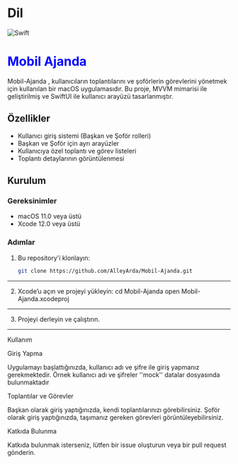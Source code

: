 # Dil
![Swift](https://img.shields.io/badge/language-Swift-orange.svg)

# <h1 style="color:blue;">Mobil Ajanda</h1>

Mobil-Ajanda , kullanıcıların toplantılarını ve şoförlerin görevlerini yönetmek için kullanılan bir macOS uygulamasıdır. Bu proje, MVVM mimarisi ile geliştirilmiş ve SwiftUI ile kullanıcı arayüzü tasarlanmıştır.

## Özellikler

- Kullanıcı giriş sistemi (Başkan ve Şoför rolleri)
- Başkan ve Şoför için ayrı arayüzler
- Kullanıcıya özel toplantı ve görev listeleri
- Toplantı detaylarının görüntülenmesi

## Kurulum

### Gereksinimler

- macOS 11.0 veya üstü
- Xcode 12.0 veya üstü

### Adımlar

1. Bu repository'i klonlayın:
   ```bash
   git clone https://github.com/AlleyArda/Mobil-Ajanda.git
   

 ----------------------------------------------------------------------
2.	Xcode’u açın ve projeyi yükleyin:
      cd Mobil-Ajanda
      open Mobil-Ajanda.xcodeproj

---------------------------------------------------------------------- 
3.	Projeyi derleyin ve çalıştırın.

----------------------------------------------------------------------

Kullanım

Giriş Yapma

Uygulamayı başlattığınızda, kullanıcı adı ve şifre ile giriş yapmanız gerekmektedir. Örnek kullanıcı adı ve şifreler ''mock'' datalar dosyasında bulunmaktadır

Toplantılar ve Görevler

Başkan olarak giriş yaptığınızda, kendi toplantılarınızı görebilirsiniz. Şoför olarak giriş yaptığınızda, taşımanız gereken görevleri görüntüleyebilirsiniz.



Katkıda Bulunma

Katkıda bulunmak isterseniz, lütfen bir issue oluşturun veya bir pull request gönderin.
